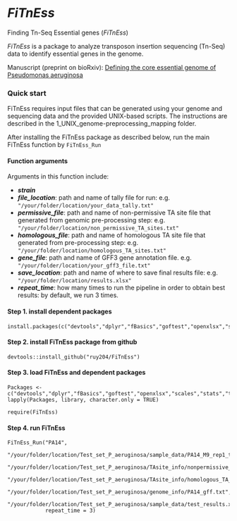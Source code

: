 # _FiTnEss_
Finding Tn-Seq Essential genes (_FiTnEss_)

_FiTnEss_ is a package to analyze transposon insertion sequencing (Tn-Seq) data to identify essential genes in the genome. 

Manuscript (preprint on bioRxiv): [Defining the core essential genome of Pseudomonas aeruginosa](https://www.biorxiv.org/content/early/2019/01/12/396689)


### Quick start

FiTnEss requires input files that can be generated using your genome and sequencing data and the provided UNIX-based scripts. The instructions are described in the 1_UNIX_genome-preprocessing_mapping folder.

After installing the FiTnEss package as described below, run the main FiTnEss function by ```FiTnEss_Run```

#### Function arguments

Arguments in this function include: 
- **_strain_**
- **_file_location_**: path and name of tally file for run: 
e.g. `"/your/folder/location/your_data_tally.txt"`
- **_permissive_file_**: path and name of non-permissive TA site file that generated from genomic pre-processing step: 
e.g. `"/your/folder/location/non_permissive_TA_sites.txt"`
- **_homologous_file_**: path and name of homologous TA site file that generated from pre-processing step: 
e.g. `"/your/folder/location/homologous_TA_sites.txt"`
- **_gene_file_**: path and name of GFF3 gene annotation file.
e.g. `"/your/folder/location/your_gff3_file.txt"`
- **_save_location_**: path and name of where to save final results file: 
e.g. `"/your/folder/location/results.xlsx"`
- **_repeat_time_**: how many times to run the pipeline in order to obtain best results: by default, we run 3 times.

#### Step 1. install dependent packages

```
install.packages(c("devtools","dplyr","fBasics","goftest","openxlsx","scales","stats","tidyr"))
```

#### Step 2. install FiTnEss package from github

```
devtools::install_github("ruy204/FiTnEss")
```

#### Step 3. load FiTnEss and dependent packages

```
Packages <- c("devtools","dplyr","fBasics","goftest","openxlsx","scales","stats","tidyr")
lapply(Packages, library, character.only = TRUE)

require(FiTnEss)
```
#### Step 4. run FiTnEss

```
FiTnEss_Run("PA14",
            "/your/folder/location/Test_set_P_aeruginosa/sample_data/PA14_M9_rep1_tally.txt",
            "/your/folder/location/Test_set_P_aeruginosa/TAsite_info/nonpermissive_TA_sites.txt",
            "/your/folder/location/Test_set_P_aeruginosa/TAsite_info/homologous_TA_sites.txt",
            "/your/folder/location/Test_set_P_aeruginosa/genome_info/PA14_gff.txt",
            "/your/folder/location/Test_set_P_aeruginosa/sample_data/test_results.xlsx",
            repeat_time = 3)
```

